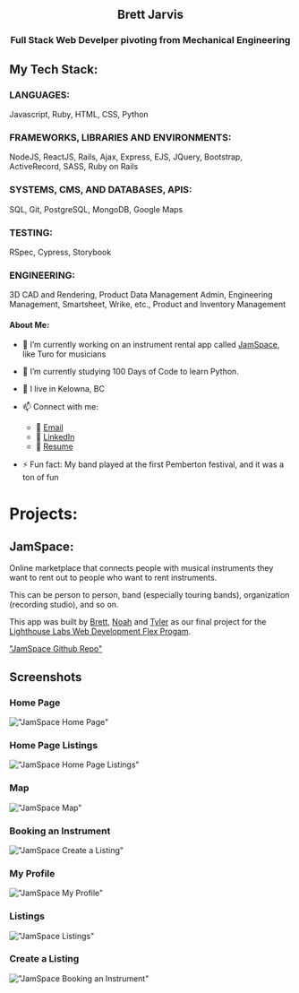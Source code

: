 <h2 align="center">Brett Jarvis</h2>

<h3 align="center">Full Stack Web Develper pivoting from Mechanical Engineering</h3>

## My Tech Stack:
### LANGUAGES:
  Javascript, Ruby, HTML, CSS, Python
### FRAMEWORKS, LIBRARIES AND ENVIRONMENTS:
  NodeJS, ReactJS, Rails, Ajax, Express, EJS, JQuery, Bootstrap, ActiveRecord, SASS, Ruby on Rails
### SYSTEMS, CMS, AND DATABASES, APIS:
  SQL, Git, PostgreSQL, MongoDB, Google Maps
### TESTING:
  RSpec, Cypress, Storybook
### ENGINEERING:
  3D CAD and Rendering, Product Data Management Admin, Engineering Management, Smartsheet, Wrike, etc., Product and Inventory Management

#### About Me:
- 🔭 I’m currently working on an instrument rental app called [JamSpace](https://github.com/bbjarvis/JamSpace), like Turo for musicians
- 🌱 I’m currently studying 100 Days of Code to learn Python.
- :round_pushpin: I live in Kelowna, BC
- 📫 Connect with me:
  - :email: [Email](brettbjarvis@gmail.com)
  - :link: [LinkedIn](https://www.linkedin.com/in/jarvisbrett/)
  - :page_with_curl: [Resume](https://resume.creddle.io/resume/gefix6gzidd)

- ⚡ Fun fact: My band played at the first Pemberton festival, and it was a ton of fun

# Projects:
## JamSpace:
Online marketplace that connects people with musical instruments they want to rent out to people who want to rent instruments.

This can be person to person, band (especially touring bands), organization (recording studio), and so on.

This app was built by [Brett](https://github.com/bbjarvis), [Noah](https://github.com/NoahThomlison) and [Tyler](https://github.com/TylerJEShelton) as our final project for the [Lighthouse Labs Web Development Flex Progam](https://www.lighthouselabs.ca/en/web-development-flex-program).

["JamSpace Github Repo"](https://github.com/bbjarvis/JamSpace)

## Screenshots

### Home Page

!["JamSpace Home Page"](https://github.com/bbjarvis/JamSpace/blob/master/screenshots/Home_Page.gif?raw=true)

### Home Page Listings

!["JamSpace Home Page Listings"](https://github.com/bbjarvis/JamSpace/blob/master/screenshots/Home_Listings.gif?raw=true)

### Map

!["JamSpace Map"](https://github.com/bbjarvis/JamSpace/blob/master/screenshots/Map_Listing.gif?raw=true)

### Booking an Instrument

!["JamSpace Create a Listing"](https://github.com/bbjarvis/JamSpace/blob/master/screenshots/Booking.gif?raw=true)

### My Profile

!["JamSpace My Profile"](https://github.com/bbjarvis/JamSpace/blob/master/screenshots/My_Profile_page.gif?raw=true)

### Listings

!["JamSpace Listings"](https://github.com/bbjarvis/JamSpace/blob/master/screenshots/Listings.gif?raw=true)

### Create a Listing

!["JamSpace Booking an Instrument"](https://github.com/bbjarvis/JamSpace/blob/master/screenshots/Create_Listing.gif?raw=true)
